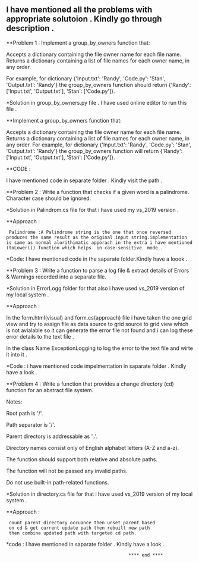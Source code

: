 ## I have mentioned all the problems with appropriate solutoion . Kindly go through description . 

**Problem 1 : Implement a group_by_owners function that:


Accepts a dictionary containing the file owner name for each file name.
Returns a dictionary containing a list of file names for each owner name, in any order.

For example, for dictionary {'Input.txt': 'Randy', 'Code.py': 'Stan', 'Output.txt': 'Randy'} the group_by_owners function should return {'Randy': ['Input.txt', 'Output.txt'], 'Stan': ['Code.py']}.



 *Solution in   group_by_owners.py  file . I have used online editor to run this file . 
 
  

**Implement a group_by_owners function that:

Accepts a dictionary containing the file owner name for each file name. Returns a dictionary containing a list of file names for each owner name, in any order. For example, for  dictionary {'Input.txt': 'Randy', 'Code.py': 'Stan', 'Output.txt': 'Randy'} the group_by_owners function will return {'Randy': ['Input.txt', 'Output.txt'], 'Stan': ['Code.py']}.

**CODE :
  
  I have mentioned code in separate folder . Kindly visit the path . 





**Problem 2 :  Write a function that checks if a given word is a palindrome. Character case should be ignored.


*Solution in Palindrom.cs file for that i have used my vs_2019 version .



**Approach : 
            
     Palindrome :A Palindrome string is the one that once reversed produces the same result as the original input string.implementation is same as normal alorithimatic apporach in the extra i have mentioned (toLower()) function which helps  in case-sensitive  mode .  
     

*Code:   I have mentioned code in the saparate folder.Kindly have a loook . 
  
      
  


**Problem 3 :  Write a function to parse a log file & extract details of Errors & Warnings recorded into a separate file. 




*Solution in ErrorLogg folder for that also i have used vs_2019 version of my local system .  




**Approach : 

In the form.html(visual) and form.cs(approach)  file  i have taken the one grid view and try to assign file as data source to grid source to grid view which is not avialable so it can generate the error file not found and i can log these error details to the text file . 
 
 In the class Name ExceptionLogging to log the error to the text file and wirte it into it . 
 
 
 *Code : i have mentioned  code impelmentation in saparate folder . Kindly have a look . 


 
      


**Problem 4 :  Write a function that provides a change directory (cd) function for an abstract file system.

Notes:

Root path is '/'.

Path separator is '/'.

Parent directory is addressable as '..'.

Directory names consist only of English alphabet letters (A-Z and a-z).

The function should support both relative and absolute paths.

The function will not be passed any invalid paths.

Do not use built-in path-related functions.
          


*Solution in directory.cs file  for that i have used vs_2019 version of my local system . 



**Approach : 
    
     count parent directory occuance then unset parent based 
     on cd & get current update path then rebuilt new path 
     then combine updated path with targeted cd path.
    
    
*code :  I have mentioned in saparate folder . Kindly have a look . 



                                                  **** end ****
